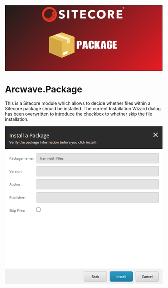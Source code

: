 ![Cover](./assets/cover.png)
# Arcwave.Package
This is a Sitecore module which allows to decide whether files within a Sitecore package should be installed. 
The current Installation Wizard dialog has been overwritten to introduce the checkbox to whether skip the file installation.

![Dialog](./assets/Dialog.png)